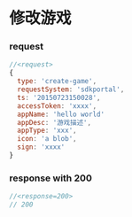 # 修改游戏

### request

```js
//<request>
{
  type: 'create-game',
  requestSystem: 'sdkportal',
  ts: '20150723150028',
  accessToken: 'xxxx',
  appName: 'hello world'
  appDesc: '游戏描述',
  appType: 'xxx',
  icon: 'a blob',
  sign: 'xxxx'
}

```

### response with 200

```js
//<response=200>
// 200
```
